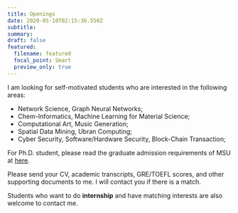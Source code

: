 ```yaml
---
title: Openings
date: 2020-05-10T02:15:36.550Z
subtitle:
summary:
draft: false
featured:
  filename: featured
  focal_point: Smart
  preview_only: true
---
```

I am looking for self-motivated students who are interested in the following areas:
- Network Science, Graph Neural Networks;
- Chem-Informatics, Machine Learning for Material Science;
- Computational Art, Music Generation;
- Spatial Data Mining, Ubran Computing;
- Cyber Security, Software/Hardware Security, Block-Chain Transaction;

For Ph.D. student, please read the graduate admission requirements of MSU at [here](https://www.cse.msstate.edu/grad/).

Please send your CV, academic transcripts, GRE/TOEFL scores, and other supporting documents to me. I will contact you if there is a match.

Students who want to do **internship** and have matching interests are also welcome to contact me.
